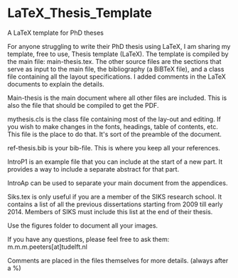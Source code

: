 # LaTeX_Thesis_Template
A LaTeX template for PhD theses

For anyone struggling to write their PhD thesis using LaTeX, I am sharing my template, free to use, Thesis template (LaTeX). 
The template is compiled by the main file: main-thesis.tex. The other source files are the sections that serve as input to 
the main file, the bibliography (a BiBTeX file), and a class file containing all the layout specifications. I added comments 
in the LaTeX documents to explain the details.

Main-thesis is the main document where all other files are included. 
This is also the file that should be compiled to get the PDF.

mythesis.cls is the class file containing most of the lay-out and editing.
If you wish to make changes in the fonts, headings, table of contents,
etc. This file is the place to do that. It's sort of the preamble of the 
document.

ref-thesis.bib is your bib-file. This is where you keep all your references.

IntroP1 is an example file that you can include at the start of a new part. 
It provides a way to include a separate abstract for that part.

IntroAp can be used to separate your main document from the appendices.

Siks.tex is only useful if you are a member of the SIKS research school.
It contains a list of all the previous dissertations starting from 2009 
till early 2014. Members of SIKS must include this list at the end of their
thesis.

Use the figures folder to document all your images.

If you have any questions, please feel free to ask them: m.m.m.peeters[at]tudelft.nl

Comments are placed in the files themselves for more details. (always after a %)
